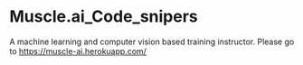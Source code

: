 # Muscle.ai_Code_snipers
A machine learning and computer vision based training instructor.
Please go to https://muscle-ai.herokuapp.com/
